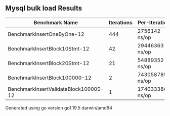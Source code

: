 ## Mysql bulk load Results
Benchmark Name|Iterations|Per-Iteration
----|----|----
BenchmarkInsertOneByOne-12 | 444| 2756142 ns/op
BenchmarkInsertBlock10Stmt-12 | 42| 29446363 ns/op
BenchmarkInsertBlock20Stmt-12 | 21| 54889352 ns/op
BenchmarkInsertBlock100000-12 | 2| 743058785 ns/op
BenchmarkInsertValidateBlock100000-12 | 1|1740333863 ns/op

Generated using go version go1.19.5 darwin/amd64

